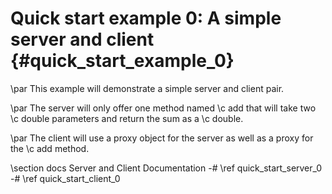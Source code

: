 Quick start example 0: A simple server and client {#quick_start_example_0}
==

\par
This example will demonstrate a simple server and client pair.

\par
The server will only offer one method named \c add that will take two
\c double parameters and return the sum as a \c double.

\par
The client will use a proxy object for the server as well as a proxy for the
\c add method.

\section docs Server and Client Documentation
  -# \ref quick_start_server_0
  -# \ref quick_start_client_0

